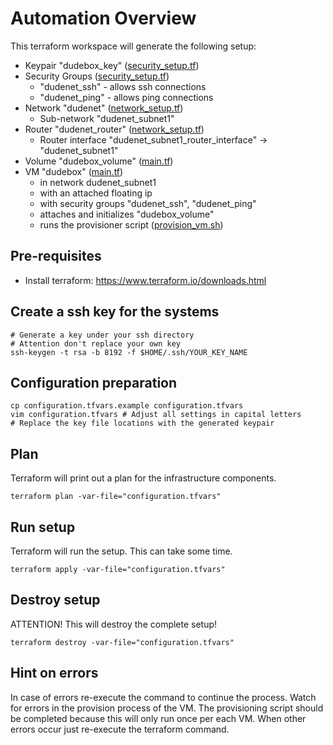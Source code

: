 # Automation Overview
This terraform workspace will generate the following setup:

* Keypair "dudebox_key" ([security_setup.tf](security_setup.tf))
* Security Groups ([security_setup.tf](security_setup.tf))
  * "dudenet_ssh" - allows ssh connections
  * "dudenet_ping" - allows ping connections
* Network "dudenet" ([network_setup.tf](network_setup.tf))
  * Sub-network "dudenet_subnet1"
* Router "dudenet_router" ([network_setup.tf](network_setup.tf))
  * Router interface "dudenet_subnet1_router_interface" -> "dudenet_subnet1"
* Volume "dudebox_volume" ([main.tf](main.tf))
* VM "dudebox" ([main.tf](main.tf))
  * in network dudenet_subnet1
  * with an attached floating ip
  * with security groups "dudenet_ssh", "dudenet_ping"
  * attaches and initializes "dudebox_volume"
  * runs the provisioner script ([provision_vm.sh](provision_vm.sh))

## Pre-requisites
* Install terraform: https://www.terraform.io/downloads.html

## Create a ssh key for the systems
```
# Generate a key under your ssh directory
# Attention don't replace your own key
ssh-keygen -t rsa -b 8192 -f $HOME/.ssh/YOUR_KEY_NAME
```

## Configuration preparation
```
cp configuration.tfvars.example configuration.tfvars
vim configuration.tfvars # Adjust all settings in capital letters
# Replace the key file locations with the generated keypair
```

## Plan
Terraform will print out a plan for the infrastructure components.

```
terraform plan -var-file="configuration.tfvars"
```

## Run setup
Terraform will run the setup. This can take some time.

```
terraform apply -var-file="configuration.tfvars"
```


## Destroy setup
ATTENTION! This will destroy the complete setup!

```
terraform destroy -var-file="configuration.tfvars"
```

## Hint on errors
In case of errors re-execute the command to continue the process.
Watch for errors in the provision process of the VM.
The provisioning script should be completed because this will only run once per each VM.
When other errors occur just re-execute the terraform command.
